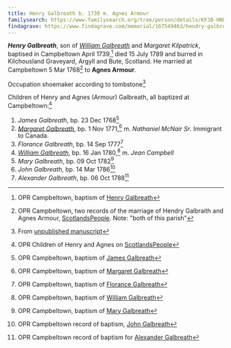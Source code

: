 ```yaml
---
title: Henry Galbreath b. 1739 m. Agnes Armour
familysearch: https://www.familysearch.org/tree/person/details/KFJB-HN8
findagrave: https://www.findagrave.com/memorial/167549463/hendry-galbreath
---
```

***Henry Galbreath***, son of *[William Galbreath](galbreath-william-1701.md)* and *Margaret Kilpatrick*, baptised in Campbeltown April 1739,[^birth] died  15 July 1789 and burred in Kilchousland Graveyard, Argyll and Bute, Scotland.  He married at Campbeltown 5 Mar 1768[^marriage] to **Agnes Armour**.

Occupation shoemaker according to tombstone[^inscription]

Children of Henry and Agnes (Armour) Galbreath, all baptized at Campbeltown:[^children]

1. *James Galbreath*, bp. 23 Dec 1768[^james-birth]
2. *[Margaret Galbreath](galbreath-margaret-1771.md)*, bp. 1 Nov 1771,[^margaret-birth] m. *Nathaniel McNair Sr*.  Immigrant to Canada.
3. *Florance Galbreath*, bp. 14 Sep 1777[^florance-birth]
4. *[William Galbreath](galbreath-william-1780.md)*, bp. 16 Jan 1780,[^birth-william] m. *Jean Campbell*
5. *Mary Galbreath*, bp. 09 Oct 1782[^birth-mary]
6. *John Galbreath*, bp. 14 Mar 1786[^birth-john]
7. *Alexander Galbreath*, bp. 06 Oct 1788[^birth-alexander]


[^birth]: OPR Campbeltown, baptism of [Henry Galbreath](/sources/opr-campbeltown-births.md#1739-04-00-henry-galbreath)

[^marriage]: OPR Campbeltown, two records of the marriage of Hendry Galbraith and Agnes Armour, [ScotlandsPeople](https://www.scotlandspeople.gov.uk/record-results?search_type=people&event=M&record_type%5B0%5D=opr_marriages&church_type=Old%20Parish%20Registers&dl_cat=church&dl_rec=church-banns-marriages&surname=galbreath&surname_so=fuzzy&forename_so=starts&sex=M&spouse_name=armour&spouse_name_so=exact&from_year=1768&to_year=1768&county=ARGYLL&record=Church%20of%20Scotland%20%28old%20parish%20registers%29%20Roman%20Catholic%20Church%20Other%20churches).  Note: "both of this parish"

[^children]: OPR Children of Henry and Agnes on [ScotlandsPeople](https://www.scotlandspeople.gov.uk/record-results?search_type=people&event=%28B%20OR%20C%20OR%20S%29&record_type%5B0%5D=opr_births&church_type=Old%20Parish%20Registers&dl_cat=church&dl_rec=church-births-baptisms&surname=galbreath&surname_so=syn&forename_so=syn&from_year=1760&to_year=1790&parent_names=galbreath&parent_names_so=fuzzy&parent_name_two=armour&parent_name_two_so=fuzzy&county=ARGYLL&record=Church%20of%20Scotland%20%28old%20parish%20registers%29%20Roman%20Catholic%20Church%20Other%20churches&rd_real_name%5B0%5D=CAMPBELTOWN%20%28LANDWARD%29%20OR%20CAMPBELTOWN%20%28BURGH%29%20OR%20CAMPBELTOWN&rd_display_name%5B0%5D=CAMPBELTOWN%20%28LANDWARD%29%7CCAMPBELTOWN%20%28BURGH%29%7CCAMPBELTOWN_CAMPBELTOWN&rd_label%5B0%5D=CAMPBELTOWN&rd_name%5B0%5D=CAMPBELTOWN%20%2ALANDWARD%2A%20OR%20CAMPBELTOWN%20%2ABURGH%2A%20OR%20CAMPBELTOWN&sort=asc&order=Date&field=year)

[^james-birth]: OPR Campbeltown, baptism of [James Galbreath](/sources/opr-campbeltown-births.md#1768-12-23-james-galbreath)

[^margaret-birth]: OPR Campbeltown, baptism of [Margaret Galbreath](/sources/opr-campbeltown-births.md#1771-11-02-margaret-galbreath)

[^florance-birth]: OPR Campbeltown, baptism of [Florance Galbreath](/sources/opr-campbeltown-births.md#1777-09-14-florance-galbreath)

[^birth-william]: OPR Campbeltown, baptism of [William Galbreath](/sources/opr-campbeltown-births.md#1780-01-16-william-galbreath)

[^birth-mary]: OPR Campbeltown, baptism of [Mary Galbreath](/sources/opr-campbeltown-births.md#1782-10-09-mary-galbreath)

[^birth-john]: OPR Campbeltown record of baptism, [John Galbreath](/sources/opr-campbeltown-births.md#1786-03-14-john-galbreath)

[^birth-alexander]: OPR Campbeltown record of baptism for [Alexander Galbreath](/sources/opr-campbeltown-births.md#1788-10-06-alexander-galbreath)

[^inscription]: From [unpublished manuscript](/sources/kilkerran-graveyard-inscriptions.md#563)
